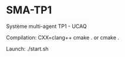 SMA-TP1
=======

Système multi-agent TP1 - UCAQ

Compilation:
CXX=clang++ cmake .
or
cmake .

Launch:
./start.sh
